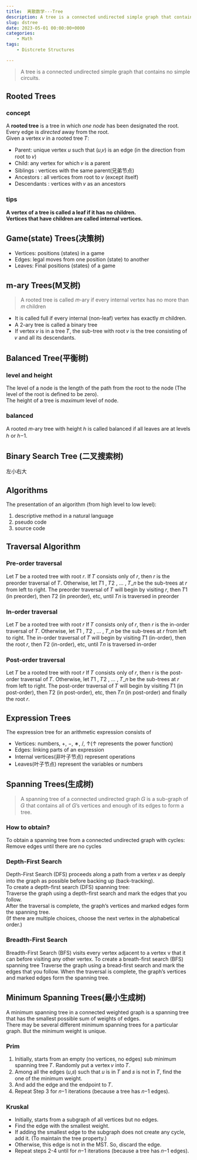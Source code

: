 ```yaml
---
title:  离散数学---Tree
description: A tree is a connected undirected simple graph that contains no simple circuits.
slug: dstree
date: 2023-05-01 00:00:00+0000
categories:
    - Math
tags:
    - Distcrete Structures

---
```

> A tree is a connected undirected simple graph that contains no simple circuits.
## Rooted Trees
### concept
A **rooted tree** is a tree in which *one node* has been designated the root.   
Every edge is *directed* away from the root.  
Given a vertex 𝑣 in a rooted tree 𝑇:   
- Parent: unique vertex 𝑢 such that (𝑢,𝑣) is an edge (in the direction from root to 𝑣)  
- Child: any vertex for which 𝑣 is a parent   
- Siblings : vertices with the same parent(兄弟节点)    
- Ancestors : all vertices from root to 𝑣 (except itself)  
- Descendants : vertices with 𝑣 as an ancestors  
### tips 
**A vertex of a tree is called a leaf if it has no children.**   
**Vertices that have children are called internal vertices.**     

## Game(state) Trees(决策树)
- Vertices: positions (states) in a game 
- Edges: legal moves from one position (state) to another
- Leaves: Final positions (states) of a game

## m-ary Trees(M叉树)
> A rooted tree is called 𝑚-ary if every internal vertex has no more than 𝑚 children  
- It is called full if every internal (non-leaf) vertex has exactly 𝑚 children.  
- A 2-ary tree is called a binary tree
- If vertex 𝑣 is in a tree 𝑇, the sub-tree with root 𝑣 is the tree consisting of 𝑣 and all its descendants. 

## Balanced Tree(平衡树)
### level and height
The level of a node is the length of the path from the root to the node (The level of the root is defined to be zero).    
The height of a tree is *maximum* level of node.
### balanced
A rooted 𝑚-ary tree with height ℎ is called balanced if all leaves are at levels ℎ or ℎ−1.

## Binary Search Tree (二叉搜索树)
左小右大   

## Algorithms
The presentation of an algorithm (from high level to low level):   
1. descriptive method in a natural language
2. pseudo code
3. source code

## Traversal Algorithm
### Pre-order traversal
Let 𝑇 be a rooted tree with root 𝑟. 
If 𝑇 consists only of 𝑟, then 𝑟 is the preorder traversal of 𝑇.
Otherwise, let 𝑇1 , 𝑇2 , … , 𝑇_𝑛 be the sub-trees at 𝑟 from left to right. 
The preorder traversal of 𝑇 will begin by visiting 𝑟, then 𝑇1 (in preorder), then 𝑇2 (in preorder), etc, until 𝑇𝑛 is traversed in preorder
### In-order traversal
Let 𝑇 be a rooted tree with root 𝑟 
If 𝑇 consists only of 𝑟, then 𝑟 is the in-order traversal of 𝑇.
Otherwise, let 𝑇1 , 𝑇2 , … , 𝑇_𝑛 be the sub-trees at 𝑟 from left to right. 
The in-order traversal of 𝑇 will begin by visiting 𝑇1 (in-order), then the root 𝑟, then 𝑇2 (in-order), etc, until 𝑇𝑛 is traversed in-order
### Post-order traversal
Let 𝑇 be a rooted tree with root 𝑟
If 𝑇 consists only of 𝑟, then r is the post-order traversal of 𝑇. 
Otherwise, let 𝑇1 , 𝑇2 , … , 𝑇_𝑛 be the sub-trees at 𝑟 from left to right. 
The post-order traversal of 𝑇 will begin by visiting 𝑇1 (in post-order), then 𝑇2 (in post-order), etc, then 𝑇𝑛 (in post-order) and finally the root 𝑟. 

## Expression Trees
The expression tree for an arithmetic expression consists of     
- Vertices: numbers, +, −, ∗, /, ↑(↑ represents the power function)   
- Edges: linking parts of an expression  
- Internal vertices(非叶子节点) represent operations  
- Leaves(叶子节点) represent the variables or numbers  

##  Spanning Trees(生成树)
> A spanning tree of a connected undirected graph 𝐺 is a sub-graph of 𝐺 that contains all of 𝐺’s vertices and enough of its edges to form a tree.
### How to obtain?
To obtain a spanning tree from a connected undirected graph with cycles:  
Remove edges until there are no cycles
### Depth-First Search
Depth-First Search (DFS) proceeds along a path from a vertex 𝑣 as deeply into the graph as possible before backing up (back-tracking).      
To create a depth-first search (DFS) spanning tree:     
Traverse the graph using a depth-first search and mark the edges that you follow.     
After the traversal is complete, the graph’s vertices and marked edges form the spanning tree.  
(If there are multiple choices, choose the next vertex in the alphabetical order.)
### Breadth-First Search
Breadth-First Search (BFS) visits every vertex adjacent to a vertex v that it can before visiting any other vertex.
To create a breath-first search (BFS) spanning tree
Traverse the graph using a bread-first search and mark the edges that you follow.
When the traversal is complete, the graph’s vertices and marked edges form the spanning tree.

## Minimum Spanning Trees(最小生成树)
A minimum spanning tree in a connected weighted graph is a spanning tree that has the smallest possible sum of weights of edges.   
There may be several different minimum spanning trees for a particular graph. But the minimum weight is unique.  
### Prim
1. Initially, starts from an empty (no vertices, no edges) sub minimum spanning tree 𝑇.
Randomly put a vertex 𝑣 into 𝑇.   
2. Among all the edges (𝑢,𝑠) such that 𝑢 is in 𝑇 and 𝑠 is not in 𝑇, find the one of the minimum weight.
3. And add the edge and the endpoint to 𝑇.
4. Repeat Step 3 for 𝑛−1 iterations (because a tree has 𝑛−1 edges). 

### Kruskal
- Initially, starts from a subgraph of all vertices but no edges.
- Find the edge with the smallest weight.
- If adding the smallest edge to the subgraph does not create any cycle, add it. (To maintain the tree property.)
- Otherwise,  this edge is not in the MST. So, discard the edge.
- Repeat steps 2-4 until for 𝑛−1 iterations (because a tree has 𝑛−1 edges).







